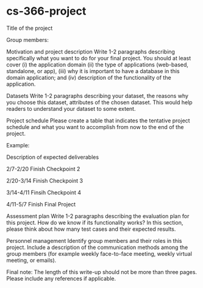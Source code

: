 # cs-366-project
Title of the project

Group members:<please list the names and emails of all members>

Motivation and project description
Write 1-2 paragraphs describing specifically what you want to do for your final project. You should at least cover (i) the application domain (ii) the type of applications (web-based, standalone, or app), (iii) why it is important to have a database in this domain application; and (iv) description of the functionality of the application.

Datasets
Write 1-2 paragraphs describing your dataset, the reasons why you choose this dataset, attributes of the chosen dataset. This would help readers to understand your dataset to some extent.

Project schedule
Please create a table that indicates the tentative project schedule and what you want to accomplish from now to the end of the project.

Example:

Description of expected deliverables

2/7-2/20
Finish Checkpoint 2

2/20-3/14
Finish Checkpoint 3

3/14-4/11
Finsih Checkpoint 4

4/11-5/7
Finish Final Project

Assessment plan
Write 1-2 paragraphs describing the evaluation plan for this project. How do we know if its functionality works? In this section, please think about how many test cases and their expected results.

Personnel management
Identify group members and their roles in this project. Include a description of the communication methods among the group members (for example weekly face-to-face meeting, weekly virtual meeting, or emails).

Final note: The length of this write-up should not be more than three pages. Please include any references if applicable.
